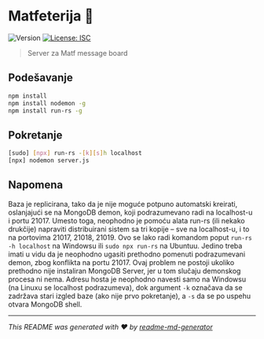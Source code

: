 # Matfeterija 👋
![Version](https://img.shields.io/badge/version-1.0.0-blue.svg?cacheSeconds=2592000)
[![License: ISC](https://img.shields.io/badge/License-ISC-yellow.svg)](#)

> Server za Matf message board

## Podešavanje

```sh
npm install
npm install nodemon -g
npm install run-rs -g
```

## Pokretanje

```sh
[sudo] [npx] run-rs -[k][s]h localhost
[npx] nodemon server.js
```

## Napomena

Baza je replicirana, tako da je nije moguće potpuno automatski kreirati, oslanjajući se na MongoDB demon, koji podrazumevano radi na localhost-u i portu 21017. Umesto toga, neophodno je pomoću alata run-rs (ili nekako drukčije) napraviti distribuirani sistem sa tri kopije – sve na localhost-u, i to na portovima 21017, 21018, 21019. Ovo se lako radi komandom poput `run-rs -h localhost` na Windowsu ili `sudo npx run-rs` na Ubuntuu. Jedino treba imati u vidu da je neophodno ugasiti prethodno pomenuti podrazumevani demon, zbog konflikta na portu 21017. Ovaj problem ne postoji ukoliko prethodno nije instaliran MongoDB Server, jer u tom slučaju demonskog procesa ni nema. Adresu hosta je neophodno navesti samo na Windowsu (na Linuxu se localhost podrazumeva), dok argument `-k` označava da se zadržava stari izgled baze (ako nije prvo pokretanje), a `-s` da se po uspehu otvara MongoDB shell.

***
_This README was generated with ❤️ by [readme-md-generator](https://github.com/kefranabg/readme-md-generator)_
